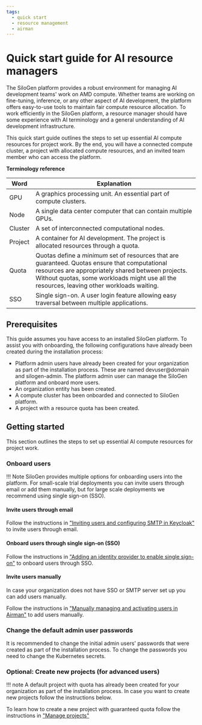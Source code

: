 ```yaml
---
tags:
  - quick start
  - resource management
  - airman
---
```


# Quick start guide for AI resource managers

The SiloGen platform provides a robust environment for managing AI development teams' work on AMD compute. Whether teams are working on fine-tuning, inference, or any other aspect of AI development, the platform offers easy-to-use tools to maintain fair compute resource allocation. To work efficiently in the SiloGen platform, a resource manager should have some experience with AI terminology and a general understanding of AI development infrastructure.

This quick start guide outlines the steps to set up essential AI compute resources for project work. By the end, you will have a connected compute cluster, a project with allocated compute resources, and an invited team member who can access the platform.

**Terminology reference**

| Word    | Explanation                                                                                 |
|---------|---------------------------------------------------------------------------------------------|
| GPU     | A graphics processing unit. An essential part of compute clusters.                          |
| Node    | A single data center computer that can contain multiple GPUs.                               |
| Cluster | A set of interconnected computational nodes.                                                |
| Project | A container for AI development. The project is allocated resources through a quota.
| Quota   | Quotas define a _minimum_ set of resources that are guaranteed. Quotas ensure that computational resources are appropriately shared between projects. Without quotas, some workloads might use all the resources, leaving other workloads waiting.       |
| SSO     | Single sign-on. A user login feature allowing easy traversal between multiple applications. |


## Prerequisites

This guide assumes you have access to an installed SiloGen platform. To assist you with onboarding, the following configurations have already been created during the installation process:

- Platform admin users have already been created for your organization as part of the installation process. These are named devuser@domain and silogen-admin. The platform admin user can manage the SiloGen platform and onboard more users.
- An organization entity has been created.
- A compute cluster has been onboarded and connected to SiloGen platform.
- A project with a resource quota has been created.

## Getting started

This section outlines the steps to set up essential AI compute resources for project work.

### Onboard users

!!! Note
    SiloGen provides multiple options for onboarding users into the platform. For small-scale trial deployments you can invite users through email or add them manually, but for large scale deployments we recommend using single sign-on (SSO).

#### Invite users through email

Follow the instructions in ["Inviting users and configuring SMTP in Keycloak"](../core/docs/keycloak/smtp-configuration.md) to invite users through email.

#### Onboard users through single sign-on (SSO)

Follow the instructions in ["Adding an identity provider to enable single sign-on"](../core/docs/keycloak/sso.md) to onboard users through SSO.

#### Invite users manually

In case your organization does not have SSO or SMTP server set up you can add users manually.

Follow the instructions in ["Manually managing and activating users in Airman"](../core/docs/keycloak/manual-user-managment.md) to add users manually.


### Change the default admin user passwords

It is recommended to change the initial admin users' passwords that were created as part of the installation process. To change the passwords you need to change the Kubernetes secrets.

### Optional: Create new projects (for advanced users)

!!! note
    A default project with quota has already been created for your organization as part of the installation process. In case you want to create new projects follow the instructions below.

To learn how to create a new project with guaranteed quota follow the instructions in ["Manage projects"](../core/docs/airman/projects/manage-projects.md)
